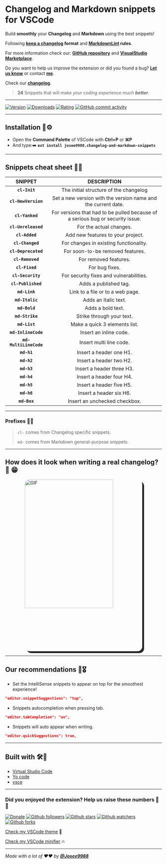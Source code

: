 # **Changelog and Markdown snippets for VSCode**

Build **smoothly** your **Changelog** and **Markdown** using the best snippets!

Following **[keep a changelog](https://keepachangelog.com/en/1.0.0/) format** and **[MarkdownLint](https://github.com/markdownlint/markdownlint/blob/master/docs/RULES.md) rules**.

For more information check our: **[GitHub repository](https://github.com/Josee9988/Smooth-changelog-and-markdown-snippets/)** and **[VisualStudio Marketplace](https://marketplace.visualstudio.com/items?itemName=josee9988.changelog-and-markdown-snippets)**.

Do you want to help us improve the extension or did you found a bug?
**[Let us know](https://github.com/Josee9988/Smooth-changelog-and-markdown-snippets/issues)** or contact **[me](jgracia9988@gmail.com)**.

Check our **[changelog](CHANGELOG.md)**.

> **24** Snippets that will make *your coding experience much **better***.

---

[![Version](https://vsmarketplacebadge.apphb.com/version-short/josee9988.changelog-and-markdown-snippets.svg?style=for-the-badge&logo)](https://marketplace.visualstudio.com/items?itemName=josee9988.changelog-and-markdown-snippets)
[![Downloads](https://vsmarketplacebadge.apphb.com/downloads/josee9988.changelog-and-markdown-snippets.svg?style=for-the-badge&logo)](https://marketplace.visualstudio.com/items?itemName=josee9988.changelog-and-markdown-snippets)
[![Rating](https://vsmarketplacebadge.apphb.com/rating-star/josee9988.changelog-and-markdown-snippets.svg?style=for-the-badge&logo)](https://marketplace.visualstudio.com/items?itemName=josee9988.changelog-and-markdown-snippets)
[![GitHub commit activity](https://img.shields.io/github/commit-activity/y/Josee9988/changelog-and-markdown-snippets.svg?style=popout-square)](#changelog-and-markdown-snippets-for-vscode)

---

## **Installation** 🔩⚙

- Open the **Command Palette** of VSCode with **Ctrl+P** or **⌘P**
- And type:➡️
**```ext install josee9988.changelog-and-markdown-snippets```**

---

## **Snippets cheat sheet** 📜📝

|       **SNIPPET**      |                                 **DESCRIPTION**                                |
|:----------------------:|:------------------------------------------------------------------------------:|
|      **`cl-Init`**     |                     The initial structure of the changelog                     |
|   **`cl-NewVersion`**  |          Set a new version with the version name and the current date.         |
|     **`cl-Yanked`**    | For versions that had to be pulled because of a serious bug or security issue. |
|   **`cl-Unreleased`**  |                             For the actual changes.                            |
|     **`cl-Added`**     |                        Add new features to your project.                       |
|    **`cl-Changed`**    |                     For changes in existing functionality.                     |
|   **`cl-Deprecated`**  |                        For soon-to-be removed features.                        |
|    **`cl-Removed`**    |                              For removed features.                             |
|     **`cl-Fixed`**     |                                 For bug fixes.                                 |
|    **`cl-Security`**   |                     For security fixes and vulnerabilities.                    |
|   **`cl-Published`**   |                              Adds a published tag.                             |
|      **`md-Link`**     |                        Link to a file or to a web page.                        |
|     **`md-Italic`**    |                              Adds an Italic text.                              |
|      **`md-Bold`**     |                                Adds a bold text.                               |
|     **`md-Strike`**    |                            Strike through your text.                           |
|      **`md-List`**     |                          Make a quick 3 elements list.                         |
|   **`md-InlineCode`**  |                             Insert an inline code.                             |
| **`md-MultiLineCode`** |                             Insert multi line code.                            |
|       **`md-h1`**      |                             Insert a header one H1.                            |
|       **`md-h2`**      |                             Insert a header two H2.                            |
|       **`md-h3`**      |                            Insert a header three H3.                           |
|       **`md-h4`**      |                            Insert a header four H4.                            |
|       **`md-h5`**      |                            Insert a header five H5.                            |
|       **`md-h6`**      |                             Insert a header six H6.                            |
|      **`md-Box`**      |                          Insert an unchecked checkbox.                         |

---

### **Prefixes** 🎱🎲

> `cl-` comes from Changelog specific snippets.
>
> `md-` comes from Markdown general-purpose snippets.

---

## **How does it look when writing a real changelog?** 📸 😁

<img src="https://i.imgur.com/JcDqWlW.gif" alt="GIF" title="GIF" style="border-radius:15px; box-shadow: 6px 6px  #282829; max-height: 550px; max-width:725px;margin-left: auto; margin-right:auto;display: block;margin-left: auto;margin-right:auto;width:75%;"/>

---

## **Our recommendations** 🎯🎖

- Set the IntelliSense snippets to appear on top for the smoothest experience!

```json
"editor.snippetSuggestions": "top",
```

- Snippets autocompletion when pressing tab.

```json
"editor.tabCompletion": "on",
```

- Snippets will auto appear when writing.

```json
"editor.quickSuggestions": true,
```

---

## **Built with** 🛠️🔧

- [Virtual Studio Code](https://code.visualstudio.com/)
- [Yo code](https://code.visualstudio.com/api/get-started/your-first-extension)
- [vsce](https://code.visualstudio.com/api/working-with-extensions/publishing-extension)

---

### Did you enjoyed the extension? Help us raise these numbers 🥰 🎉

[![Donate](https://img.shields.io/badge/Donate-Patreon-green.svg)](https://www.patreon.com/bePatron?u=22162331)
[![Github followers](https://img.shields.io/github/followers/Josee9988?style=social)](#languages-primarily-tested)
[![Github stars](https://img.shields.io/github/stars/Josee9988/changelog-and-markdown-snippets.svg?style=social)](#languages-primarily-tested)
[![Github watchers](https://img.shields.io/github/watchers/Josee9988/changelog-and-markdown-snippets.svg?style=social)](#languages-primarily-tested)
[![Github forks](https://img.shields.io/github/forks/Josee9988/Changelog-and-Markdown-snippets?style=social)](#languages-primarily-tested)

[Check my VSCode theme](https://marketplace.visualstudio.com/items?itemName=josee9988.black-garnet-theme) 🧲

[Check my VSCode minifier](https://marketplace.visualstudio.com/items?itemName=josee9988.minifyall) 🔥

---

*Made with a lot of ❤️❤️ by **[@Josee9988](https://github.com/Josee9988)***
